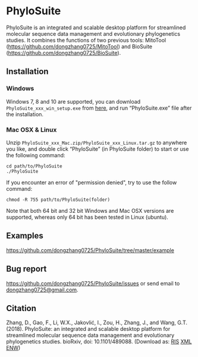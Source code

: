 # PhyloSuite
PhyloSuite is an integrated and scalable desktop platform for streamlined molecular sequence data management and evolutionary phylogenetics studies. It combines the functions of two previous tools: MitoTool (https://github.com/dongzhang0725/MitoTool) and BioSuite (https://github.com/dongzhang0725/BioSuite).

## Installation

### Windows
Windows 7, 8 and 10 are supported, you can download `PhyloSuite_xxx_win_setup.exe` from <a href="https://github.com/dongzhang0725/PhyloSuite/releases">here</a>, and run “PhyloSuite.exe” file after the installation.

### Mac OSX & Linux
Unzip `PhyloSuite_xxx_Mac.zip/PhyloSuite_xxx_Linux.tar.gz` to anywhere you like, and double click “PhyloSuite” (in PhyloSuite folder) to start or use the following command: 

```
cd path/to/PhyloSuite
./PhyloSuite
 ```
If you encounter an error of "permission denied", try to use the follow command:

```
chmod -R 755 path/to/PhyloSuite(folder)
```

Note that both 64 bit and 32 bit Windows and Mac OSX versions are supported, whereas only 64 bit has been tested in Linux (ubuntu).

## Examples

https://github.com/dongzhang0725/PhyloSuite/tree/master/example

## Bug report

https://github.com/dongzhang0725/PhyloSuite/issues or send email to dongzhang0725@gmail.com.

## Citation
Zhang, D., Gao, F., Li, W.X., Jakovlić, I., Zou, H., Zhang, J., and Wang, G.T. (2018). PhyloSuite: an integrated and scalable desktop platform for streamlined molecular sequence data management and evolutionary phylogenetics studies. bioRxiv, doi: 10.1101/489088. (Download as: <a href="https://raw.githubusercontent.com/dongzhang0725/PhyloSuite/master/PhyloSuite_citation.ris">RIS</a>   <a href="https://raw.githubusercontent.com/dongzhang0725/PhyloSuite/master/PhyloSuite_citation.xml">XML</a>   <a href="https://raw.githubusercontent.com/dongzhang0725/PhyloSuite/master/PhyloSuite_citation.enw">ENW</a>)

